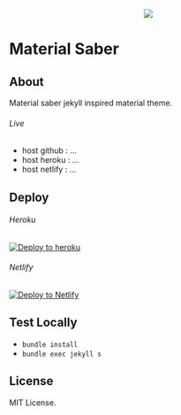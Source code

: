<center><img src="https://github.com/rokhimin/jekyll-material-saber/blob/master/bg/material-saber.jpg" ></img></center>

# Material Saber
## About
Material saber jekyll inspired material theme.

###### Live
- host github : ...
- host heroku : ...
- host netlify : ...
## Deploy

###### Heroku
[![Deploy to heroku](https://www.herokucdn.com/deploy/button.png)](https://dashboard.heroku.com/new?button-url=https://github.com/rokhimin/Darkness/tree/deploy_heroku&template=https://github.com/rokhimin/jekyll-darkness/tree/deploy_heroku)

###### Netlify
 [![Deploy to Netlify](https://www.netlify.com/img/deploy/button.svg)](https://app.netlify.com/start/deploy?repository=https://github.com/rokhimin/jekyll-netlify)

## Test Locally
- ``bundle install``
- ``bundle exec jekyll s``

## License
MIT License.
